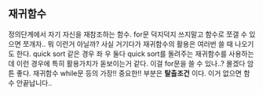 ## 재귀함수
정의단계에서 자기 자신을 재참조하는 함수. for문 덕지덕지 쓰지말고 함수로 쪼갤 수 있으면 쪼개자.. 뭐 이런거 아닐까? 사실 거기다가 재귀함수의 활용은 여러번 쓸 때 나오기도 한다. quick sort 같은 경우 좌 우 둘다 quick sort를 돌려주는 재귀함수를 사용하는데 이런 경우에 특히 활용가치가 돋보이는거 같다. 이걸 for문을 쓸 수 있나..? 몰겠다 암튼 좋다. 재귀함수 while문 등의 가장!! 중요한!! 부분은 **탈출조건** 이다. 이거 없으면 함수 안끝납니다..